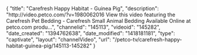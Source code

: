 {
    "title": "Carefresh Happy Habitat - Guinea Pig",
    "description": "http:\/\/video.petco.com\/?v=1980062016 View this video featuring the Carefresh Pet Bedding - Carefresh Small Animal Bedding Available Online at petco.com produ...",
    "channelid": "145113",
    "videoid": "145282",
    "date_created": "1394762638",
    "date_modified": "1418181181",
    "type": "captivate",
    "layout": "channelVideo",
    "url": "\/petco-tv\/carefresh-happy-habitat-guinea-pig\/145113-145282"
}